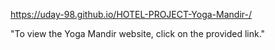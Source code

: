 https://uday-98.github.io/HOTEL-PROJECT-Yoga-Mandir-/

"To view the Yoga Mandir website, click on the provided link."
